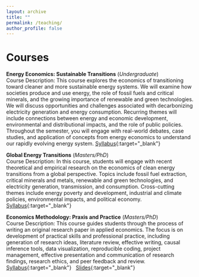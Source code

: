 ```yaml
---
layout: archive
title: ""
permalink: /teaching/
author_profile: false
---
```

# **Courses**<br/> 

**Energy Economics: Sustainable Transitions** (_Undergraduate_) <br/> 
Course Description: This course explores the economics of transitioning toward cleaner and more sustainable energy systems. We will examine how societies produce and use energy, the role of fossil fuels and critical minerals, and the growing importance of renewable and green technologies. We will discuss opportunities and challenges associated with decarbonizing electricity generation and energy consumption. Recurring themes will include connections between energy and economic development, environmental and distributional impacts, and the role of public policies. Throughout the semester, you will engage with real-world debates, case studies, and application of concepts from energy economics to understand our rapidly evolving energy system. 
[Syllabus](/files/ARE_2250E_Syllabus.pdf){:target="_blank"} 
<br/>

**Global Energy Transitions** (_Masters/PhD_) <br/> 
Course Description: In this course, students will engage with recent theoretical and empirical research on the economics 
of clean energy transitions from a global perspective. Topics include fossil fuel extraction, critical minerals and metals, renewable and green technologies, 
and electricity generation, transmission, and consumption. Cross-cutting themes include energy poverty and development, industrial and climate policies, 
environmental impacts, and political economy.  
[Syllabus](/files/Syllabus_GlobalEnergyTransitions.pdf){:target="_blank"} 
<br/>

**Economics Methodology: Praxis and Practice** (_Masters/PhD_) <br/> 
Course Description: This course guides students through the process of writing an original research paper in applied economics. The focus is on development of practical skills and professional practice, including generation of research ideas, literature review, effective writing, causal inference tools, data visualization, reproducible coding, project management, effective presentation and communication of research findings, research ethics, and peer feedback and review.
<br/>
[Syllabus](/files/Syllabus_ARE_5203_6203.pdf){:target="_blank"} &nbsp; 
[Slides](https://www.dropbox.com/scl/fo/bchk4vnzeycewrwp7ttuk/ACUMORqvqALiMKDL8kGoj7k?rlkey=6fe6weemap0rxt9fqimg4frt0&st=ea829d69&dl=0){:target="_blank"} 

         

